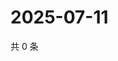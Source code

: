 # 2025-07-11

共 0 条

<!-- BEGIN ZHIHUQUESTIONS -->
<!-- 最后更新时间 Fri Jul 11 2025 01:13:21 GMT+0800 (China Standard Time) -->

<!-- END ZHIHUQUESTIONS -->
